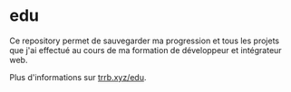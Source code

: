 # edu

Ce repository permet de sauvegarder ma progression et tous les projets que j'ai effectué au cours de ma formation de développeur et intégrateur web.

Plus d'informations sur [trrb.xyz/edu](https://trrb.xyz/edu).
